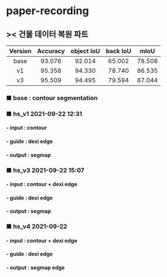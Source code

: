 # paper-recording

## >< 건물 데이터 복원 파트

|Version|Accuracy|object IoU|back IoU|mIoU|
|:--------:|:------:|:------:|:------:|:------:|
|base|93.076|92.014|65.002|78.508|
|v1|95.358|94.330|78.740|86.535|
|v3|95.509|94.495|79.594|87.044|

### ■ base : contour segmentation

### ■ hs_v1 2021-09-22 12:31
#### - input : contour
#### - guide : dexi edge
#### - output : segmap

### ■ hs_v3 2021-09-22 15:07
#### - input : contour + dexi edge
#### - guide : dexi edge
#### - output : segmap

### ■ hs_v4 2021-09-22
#### - input : contour + dexi edge
#### - guide : dexi edge
#### - output : segmap edge
